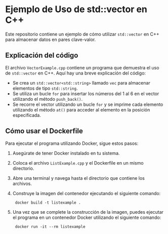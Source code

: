 # Ejemplo de Uso de std::vector en C++

Este repositorio contiene un ejemplo de cómo utilizar `std::vector` en C++ para almacenar datos en pares clave-valor.

## Explicación del código

El archivo `VectorExample.cpp` contiene un programa que demuestra el uso de `std::vector` en C++. Aquí hay una breve explicación del código:

- Se crea un `std::vector<std::string>` llamado `vec` para almacenar elementos de tipo `std::string`.
- Se utiliza un bucle `for` para insertar los números del 1 al 6 en el vector utilizando el método `push_back()`.
- Se recorre el vector utilizando un bucle `for` y se imprime cada elemento utilizando el método `at()` para acceder al elemento en la posición especificada.

## Cómo usar el Dockerfile

Para ejecutar el programa utilizando Docker, sigue estos pasos:

1. Asegúrate de tener Docker instalado en tu sistema.
2. Coloca el archivo `ListExample.cpp` y el Dockerfile en un mismo directorio.
3. Abre una terminal y navega hasta el directorio que contiene los archivos.
4. Construye la imagen del contenedor ejecutando el siguiente comando:

   ```
    docker build -t listexample .
   ```

5. Una vez que se complete la construcción de la imagen, puedes ejecutar el programa en un contenedor Docker utilizando el siguiente comando:

   ```
    docker run -it --rm listexample
   ```